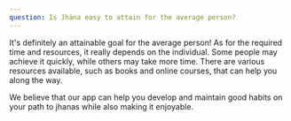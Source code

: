 ```yaml
---
question: Is Jhāna easy to attain for the average person?
---
```

It's definitely an attainable goal for the average person! As for the required time and resources, it really depends on the individual. Some people may achieve it quickly, while others may take more time. There are various resources available, such as books and online courses, that can help you along the way.

We believe that our app can help you develop and maintain good habits on your path to jhanas while also making it enjoyable.